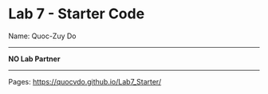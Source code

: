# Lab 7 - Starter Code
Name: Quoc-Zuy Do

---

**NO Lab Partner**

---

Pages: https://quocvdo.github.io/Lab7_Starter/
